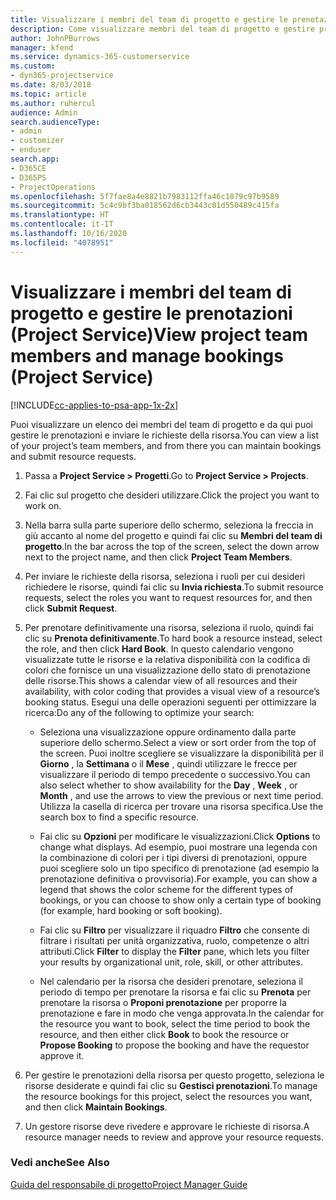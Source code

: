 ```yaml
---
title: Visualizzare i membri del team di progetto e gestire le prenotazioni
description: Come visualizzare membri del team di progetto e gestire prenotazioni in Project Service
author: JohnPBurrows
manager: kfend
ms.service: dynamics-365-customerservice
ms.custom:
- dyn365-projectservice
ms.date: 8/03/2018
ms.topic: article
ms.author: ruhercul
audience: Admin
search.audienceType:
- admin
- customizer
- enduser
search.app:
- D365CE
- D365PS
- ProjectOperations
ms.openlocfilehash: 5f7fae8a4e8821b7983112ffa46c1879c97b9589
ms.sourcegitcommit: 5c4c9bf3ba018562d6cb3443c01d550489c415fa
ms.translationtype: HT
ms.contentlocale: it-IT
ms.lasthandoff: 10/16/2020
ms.locfileid: "4078951"
---
```

# <a name="view-project-team-members-and-manage-bookings-project-service"></a><span data-ttu-id="d04e5-103">Visualizzare i membri del team di progetto e gestire le prenotazioni (Project Service)</span><span class="sxs-lookup"><span data-stu-id="d04e5-103">View project team members and manage bookings (Project Service)</span></span>

[!INCLUDE[cc-applies-to-psa-app-1x-2x](../includes/cc-applies-to-psa-app-1x-2x.md)]

<span data-ttu-id="d04e5-104">Puoi visualizzare un elenco dei membri del team di progetto e da qui puoi gestire le prenotazioni e inviare le richieste della risorsa.</span><span class="sxs-lookup"><span data-stu-id="d04e5-104">You can view a list of your project’s team members, and from there you can maintain bookings and submit resource requests.</span></span>  
  
1.  <span data-ttu-id="d04e5-105">Passa a **Project Service > Progetti**.</span><span class="sxs-lookup"><span data-stu-id="d04e5-105">Go to **Project Service > Projects**.</span></span>  
  
2.  <span data-ttu-id="d04e5-106">Fai clic sul progetto che desideri utilizzare.</span><span class="sxs-lookup"><span data-stu-id="d04e5-106">Click the project you want to work on.</span></span>  
  
3.  <span data-ttu-id="d04e5-107">Nella barra sulla parte superiore dello schermo, seleziona la freccia in giù accanto al nome del progetto e quindi fai clic su **Membri del team di progetto**.</span><span class="sxs-lookup"><span data-stu-id="d04e5-107">In the bar across the top of the screen, select the down arrow next to the project name, and then click **Project Team Members**.</span></span>  
  
4.  <span data-ttu-id="d04e5-108">Per inviare le richieste della risorsa, seleziona i ruoli per cui desideri richiedere le risorse, quindi fai clic su **Invia richiesta**.</span><span class="sxs-lookup"><span data-stu-id="d04e5-108">To submit resource requests, select the roles you want to request resources for, and then click **Submit Request**.</span></span>  
  
5.  <span data-ttu-id="d04e5-109">Per prenotare definitivamente una risorsa, seleziona il ruolo, quindi fai clic su **Prenota definitivamente**.</span><span class="sxs-lookup"><span data-stu-id="d04e5-109">To hard book a resource instead, select the role, and then click **Hard Book**.</span></span> <span data-ttu-id="d04e5-110">In questo calendario vengono visualizzate tutte le risorse e la relativa disponibilità con la codifica di colori che fornisce un una visualizzazione dello stato di prenotazione delle risorse.</span><span class="sxs-lookup"><span data-stu-id="d04e5-110">This shows a calendar view of all resources and their availability, with color coding that provides a visual view of a resource’s booking status.</span></span> <span data-ttu-id="d04e5-111">Esegui una delle operazioni seguenti per ottimizzare la ricerca:</span><span class="sxs-lookup"><span data-stu-id="d04e5-111">Do any of the following to optimize your search:</span></span>  
  
    -   <span data-ttu-id="d04e5-112">Seleziona una visualizzazione oppure ordinamento dalla parte superiore dello schermo.</span><span class="sxs-lookup"><span data-stu-id="d04e5-112">Select a view or sort order from the top of the screen.</span></span> <span data-ttu-id="d04e5-113">Puoi inoltre scegliere se visualizzare la disponibilità per il **Giorno** , la **Settimana** o il **Mese** , quindi utilizzare le frecce per visualizzare il periodo di tempo precedente o successivo.</span><span class="sxs-lookup"><span data-stu-id="d04e5-113">You can also select whether to show availability for the **Day** , **Week** , or **Month** , and use the arrows to view the previous or next time period.</span></span> <span data-ttu-id="d04e5-114">Utilizza la casella di ricerca per trovare una risorsa specifica.</span><span class="sxs-lookup"><span data-stu-id="d04e5-114">Use the search box to find a specific resource.</span></span>  
  
    -   <span data-ttu-id="d04e5-115">Fai clic su **Opzioni** per modificare le visualizzazioni.</span><span class="sxs-lookup"><span data-stu-id="d04e5-115">Click **Options** to change what displays.</span></span> <span data-ttu-id="d04e5-116">Ad esempio, puoi mostrare una legenda con la combinazione di colori per i tipi diversi di prenotazioni, oppure puoi scegliere solo un tipo specifico di prenotazione (ad esempio la prenotazione definitiva o provvisoria).</span><span class="sxs-lookup"><span data-stu-id="d04e5-116">For example, you can show a legend that shows the color scheme for the different types of bookings, or you can choose to show only a certain type of booking (for example, hard booking or soft booking).</span></span>  
  
    -   <span data-ttu-id="d04e5-117">Fai clic su **Filtro** per visualizzare il riquadro **Filtro** che consente di filtrare i risultati per unità organizzativa, ruolo, competenze o altri attributi.</span><span class="sxs-lookup"><span data-stu-id="d04e5-117">Click **Filter** to display the **Filter** pane, which lets you filter your results by organizational unit, role, skill, or other attributes.</span></span>  
  
    -   <span data-ttu-id="d04e5-118">Nel calendario per la risorsa che desideri prenotare, seleziona il periodo di tempo per prenotare la risorsa e fai clic su **Prenota** per prenotare la risorsa o **Proponi prenotazione** per proporre la prenotazione e fare in modo che venga approvata.</span><span class="sxs-lookup"><span data-stu-id="d04e5-118">In the calendar for the resource you want to book, select the time period to book the resource, and then either click **Book** to book the resource or **Propose Booking** to propose the booking and have the requestor approve it.</span></span>  
  
6.  <span data-ttu-id="d04e5-119">Per gestire le prenotazioni della risorsa per questo progetto, seleziona le risorse desiderate e quindi fai clic su **Gestisci prenotazioni**.</span><span class="sxs-lookup"><span data-stu-id="d04e5-119">To manage the resource bookings for this project, select the resources you want, and then click **Maintain Bookings**.</span></span>  
  
7.  <span data-ttu-id="d04e5-120">Un gestore risorse deve rivedere e approvare le richieste di risorsa.</span><span class="sxs-lookup"><span data-stu-id="d04e5-120">A resource manager needs to review and approve your resource requests.</span></span>  
  
### <a name="see-also"></a><span data-ttu-id="d04e5-121">Vedi anche</span><span class="sxs-lookup"><span data-stu-id="d04e5-121">See Also</span></span>  
 [<span data-ttu-id="d04e5-122">Guida del responsabile di progetto</span><span class="sxs-lookup"><span data-stu-id="d04e5-122">Project Manager Guide</span></span>](../psa/project-manager-guide.md)
